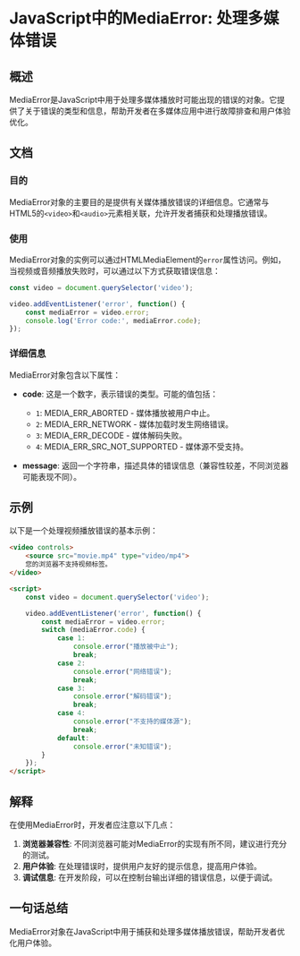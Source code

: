 <!--
Meta Description: # JavaScript中的MediaError: 处理多媒体错误 ## 概述 MediaError是JavaScript中用于处理多媒体播放时可能出现的错误的对象。它提供了关于错误的类型和信息，帮助开发者在多媒体应用中进行故障排查和用户体验优化。 ## 文档 ### 目的 MediaError对象...
Meta Keywords: video, error, console, const, mediaerror
-->

# JavaScript中的MediaError: 处理多媒体错误

## 概述
MediaError是JavaScript中用于处理多媒体播放时可能出现的错误的对象。它提供了关于错误的类型和信息，帮助开发者在多媒体应用中进行故障排查和用户体验优化。

## 文档
### 目的
MediaError对象的主要目的是提供有关媒体播放错误的详细信息。它通常与HTML5的`<video>`和`<audio>`元素相关联，允许开发者捕获和处理播放错误。

### 使用
MediaError对象的实例可以通过HTMLMediaElement的`error`属性访问。例如，当视频或音频播放失败时，可以通过以下方式获取错误信息：

```javascript
const video = document.querySelector('video');

video.addEventListener('error', function() {
    const mediaError = video.error;
    console.log('Error code:', mediaError.code);
});
```

### 详细信息
MediaError对象包含以下属性：

- **code**: 这是一个数字，表示错误的类型。可能的值包括：
  - `1`: MEDIA_ERR_ABORTED - 媒体播放被用户中止。
  - `2`: MEDIA_ERR_NETWORK - 媒体加载时发生网络错误。
  - `3`: MEDIA_ERR_DECODE - 媒体解码失败。
  - `4`: MEDIA_ERR_SRC_NOT_SUPPORTED - 媒体源不受支持。

- **message**: 返回一个字符串，描述具体的错误信息（兼容性较差，不同浏览器可能表现不同）。

## 示例
以下是一个处理视频播放错误的基本示例：

```html
<video controls>
    <source src="movie.mp4" type="video/mp4">
    您的浏览器不支持视频标签。
</video>

<script>
    const video = document.querySelector('video');

    video.addEventListener('error', function() {
        const mediaError = video.error;
        switch (mediaError.code) {
            case 1:
                console.error("播放被中止");
                break;
            case 2:
                console.error("网络错误");
                break;
            case 3:
                console.error("解码错误");
                break;
            case 4:
                console.error("不支持的媒体源");
                break;
            default:
                console.error("未知错误");
        }
    });
</script>
```

## 解释
在使用MediaError时，开发者应注意以下几点：

1. **浏览器兼容性**: 不同浏览器可能对MediaError的实现有所不同，建议进行充分的测试。
2. **用户体验**: 在处理错误时，提供用户友好的提示信息，提高用户体验。
3. **调试信息**: 在开发阶段，可以在控制台输出详细的错误信息，以便于调试。

## 一句话总结
MediaError对象在JavaScript中用于捕获和处理多媒体播放错误，帮助开发者优化用户体验。
